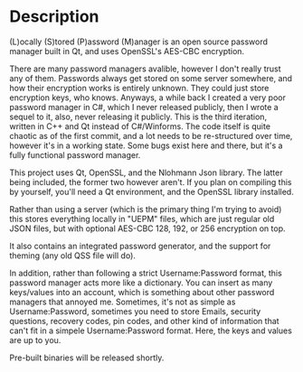 # Description
(L)ocally (S)tored (P)assword (M)anager is an open source password manager built in Qt, and uses OpenSSL's AES-CBC encryption.

There are many password managers avalible, however I don't really trust any of them. Passwords always get stored on some server somewhere, and how their encryption works is entirely unknown. They could just store encryption keys, who knows. Anyways, a while back I created a very poor password manager in C#, which I never released publicly, then I wrote a sequel to it, also, never releasing it publicly. This is the third iteration, written in C++ and Qt instead of C#/Winforms. The code itself is quite chaotic as of the first commit, and a lot needs to be re-structured over time, however it's in a working state. Some bugs exist here and there, but it's a fully functional password manager. 

This project uses Qt, OpenSSL, and the Nlohmann Json library. The latter being included, the former two however aren't. If you plan on compiling this by yourself, you'll need a Qt environment, and the OpenSSL library installed.

Rather than using a server (which is the primary thing I'm trying to avoid) this stores everything locally in "UEPM" files, which are just regular old JSON files, but with optional AES-CBC 128, 192, or 256 encryption on top. 

It also contains an integrated password generator, and the support for theming (any old QSS file will do). 

In addition, rather than following a strict Username:Password format, this password manager acts more like a dictionary. You can insert as many keys/values into an account, which is something about other password managers that annoyed me. Sometimes, it's not as simple as Username:Password, sometimes you need to store Emails, security questions, recovery codes, pin codes, and other kind of information that can't fit in a simpele Username:Password format. Here, the keys and values are up to you. 

Pre-built binaries will be released shortly. 
